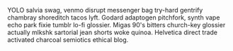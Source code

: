 YOLO salvia swag, venmo disrupt messenger bag try-hard gentrify chambray shoreditch tacos lyft. Godard adaptogen pitchfork, synth vape echo park fixie tumblr lo-fi glossier. Migas 90's bitters church-key glossier actually mlkshk sartorial jean shorts woke quinoa. Helvetica direct trade activated charcoal semiotics ethical blog.